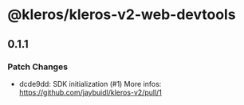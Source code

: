 # @kleros/kleros-v2-web-devtools

## 0.1.1

### Patch Changes

- dcde9dd: SDK initialization (#1)
  More infos: https://github.com/jaybuidl/kleros-v2/pull/1
